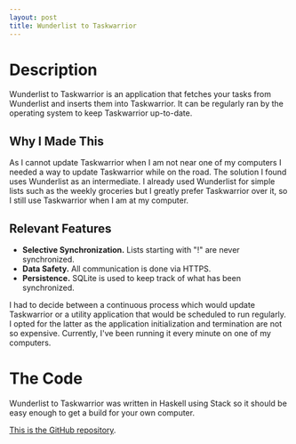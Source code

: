 ```yaml
---
layout: post
title: Wunderlist to Taskwarrior
---
```


# Description

Wunderlist to Taskwarrior is an application that fetches your tasks from
Wunderlist and inserts them into Taskwarrior. It can be regularly ran by the
operating system to keep Taskwarrior up-to-date.

## Why I Made This

As I cannot update Taskwarrior when I am not near one of my computers I needed a
way to update Taskwarrior while on the road. The solution I found uses
Wunderlist as an intermediate. I already used Wunderlist for simple lists such
as the weekly groceries but I greatly prefer Taskwarrior over it, so I still use
Taskwarrior when I am at my computer.

## Relevant Features

+ **Selective Synchronization.** Lists starting with "!" are never synchronized.
+ **Data Safety.** All communication is done via HTTPS.
+ **Persistence.** SQLite is used to keep track of what has been synchronized.

I had to decide between a continuous process which would update Taskwarrior or a
utility application that would be scheduled to run regularly. I opted for the
latter as the application initialization and termination are not so expensive.
Currently, I've been running it every minute on one of my computers.

# The Code

Wunderlist to Taskwarrior was written in Haskell using Stack so it should be
easy enough to get a build for your own computer.

[This is the GitHub repository](https://github.com/mafagafogigante/wunderlist-to-taskwarrior).
